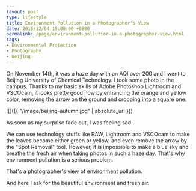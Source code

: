 ```yaml
---
layout: post
type: lifestyle
title: Environment Pollution in a Photographer's View
date: 2015/12/04 15:00:00 +0800 
permalink: /page/environment-pollution-in-a-photographer-view.html
tags:
- Environmental Protection
- Photography
- Beijing
---
```


On November 14th, it was a haze day with an AQI over 200 and I went to Beijing University of Chemical Technology.
I took some photo in the campus. Thanks to my basic skills of Adobe Photoshop Lightroom and VSCOcam, it looks pretty good now by enhancing the orange and yellow color, removing the arrow on the ground and cropping into a square one.

![]({{ "/image/beijing-autumn.jpg" | absolute_url }})

As soon as my surprise fade out, I was feeling sad.

We can use technology stuffs like RAW, Lightroom and VSCOcam to make the leaves become either green or yellow, and even remove the arrow by the "Spot Removal" tool. However, it is impossible to make a blue sky and breathe the fresh air when taking photos in such a haze day. That's why environment pollution is a serious problem.

That's a photographer's view of environment pollution.

And here I ask for the beautiful environment and fresh air.
